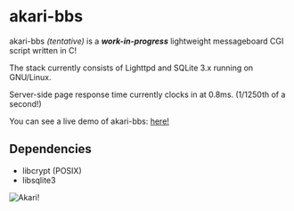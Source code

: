 # akari-bbs
akari-bbs _(tentative)_ is a _**work-in-progress**_ lightweight messageboard CGI script written in C!

The stack currently consists of Lighttpd and SQLite 3.x running on GNU/Linux.

Server-side page response time currently clocks in at 0.8ms. (1/1250th of a second!)

You can see a live demo of akari-bbs: [here!](http://akaribbs.mooo.com/)

## Dependencies
* libcrypt (POSIX)
* libsqlite3

![Akari!](http://i.imgur.com/fOCh5UZ.gif)
